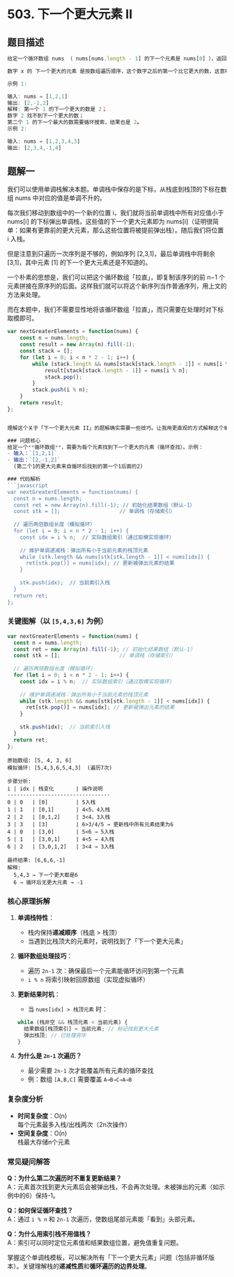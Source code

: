 # 503. 下一个更大元素 II

## 题目描述

```js
给定一个循环数组 nums （ nums[nums.length - 1] 的下一个元素是 nums[0] ），返回 nums 中每个元素的 下一个更大元素 。

数字 x 的 下一个更大的元素 是按数组遍历顺序，这个数字之后的第一个比它更大的数，这意味着你应该循环地搜索它的下一个更大的数。如果不存在，则输出 -1 。

示例 1:

输入: nums = [1,2,1]
输出: [2,-1,2]
解释: 第一个 1 的下一个更大的数是 2；
数字 2 找不到下一个更大的数； 
第二个 1 的下一个最大的数需要循环搜索，结果也是 2。
示例 2:

输入: nums = [1,2,3,4,3]
输出: [2,3,4,-1,4]
```







## 题解一

我们可以使用单调栈解决本题。单调栈中保存的是下标，从栈底到栈顶的下标在数组 nums 中对应的值是单调不升的。

每次我们移动到数组中的一个新的位置 i，我们就将当前单调栈中所有对应值小于 nums[i] 的下标弹出单调栈，这些值的下一个更大元素即为 nums[i]（证明很简单：如果有更靠前的更大元素，那么这些位置将被提前弹出栈）。随后我们将位置 i 入栈。

但是注意到只遍历一次序列是不够的，例如序列 [2,3,1]，最后单调栈中将剩余 [3,1]，其中元素 [1] 的下一个更大元素还是不知道的。

一个朴素的思想是，我们可以把这个循环数组「拉直」，即复制该序列的前 n−1 个元素拼接在原序列的后面。这样我们就可以将这个新序列当作普通序列，用上文的方法来处理。

而在本题中，我们不需要显性地将该循环数组「拉直」，而只需要在处理时对下标取模即可。

```js
var nextGreaterElements = function(nums) {
    const n = nums.length;
    const result = new Array(n).fill(-1);
    const stack = [];
    for (let i = 0; i < n * 2 - 1; i++) {
        while (stack.length && nums[stack[stack.length - 1]] < nums[i % n]) {
            result[stack[stack.length - 1]] = nums[i % n];
            stack.pop();
        }
        stack.push(i % n);
    }
    return result;
};
```


```js

理解这个关于「下一个更大元素 II」的题解确实需要一些技巧。让我用更直观的方式解释这个单调栈解法，帮助你彻底理解其工作原理。

### 问题核心
给定一个**循环数组**，需要为每个元素找到下一个更大的元素（循环查找）。示例：
- 输入：`[1,2,1]`
- 输出：`[2,-1,2]`  
  (第二个1的更大元素来自循环后找到的第一个1后面的2)

### 代码解析
```javascript
var nextGreaterElements = function(nums) {
  const n = nums.length;
  const ret = new Array(n).fill(-1); // 初始化结果数组（默认-1）
  const stk = [];                   // 单调栈（存储索引）
  
  // 遍历两倍数组长度（模拟循环）
  for (let i = 0; i < n * 2 - 1; i++) {
    const idx = i % n;  // 实际数组索引（通过取模实现循环）
    
    // 维护单调递减栈：弹出所有小于当前元素的栈顶元素
    while (stk.length && nums[stk[stk.length - 1]] < nums[idx]) {
      ret[stk.pop()] = nums[idx]; // 更新被弹出元素的结果
    }
    
    stk.push(idx);  // 当前索引入栈
  }
  return ret;
};
```

### 关键图解（以 `[5,4,3,6]` 为例）

```js
var nextGreaterElements = function(nums) {
  const n = nums.length;
  const ret = new Array(n).fill(-1); // 初始化结果数组（默认-1）
  const stk = [];                   // 单调栈（存储索引）
  
  // 遍历两倍数组长度（模拟循环）
  for (let i = 0; i < n * 2 - 1; i++) {
    const idx = i % n;  // 实际数组索引（通过取模实现循环）
    
    // 维护单调递减栈：弹出所有小于当前元素的栈顶元素
    while (stk.length && nums[stk[stk.length - 1]] < nums[idx]) {
      ret[stk.pop()] = nums[idx]; // 更新被弹出元素的结果
    }
    
    stk.push(idx);  // 当前索引入栈
  }
  return ret;
};
```


```
原始数组: [5, 4, 3, 6]
模拟循环: [5,4,3,6,5,4,3]  (遍历7次)

步骤分析:
i | idx | 栈变化       | 操作说明
---------------------------------
0 | 0   | [0]         | 5入栈
1 | 1   | [0,1]       | 4<5，4入栈
2 | 2   | [0,1,2]     | 3<4，3入栈
3 | 3   | [3]         | 6>3/4/5 → 更新栈中所有元素结果为6
4 | 0   | [3,0]       | 5<6 → 5入栈
5 | 1   | [3,0,1]     | 4<5 → 4入栈
6 | 2   | [3,0,1,2]   | 3<4 → 3入栈

最终结果: [6,6,6,-1]
解释: 
  5,4,3 → 下一个更大都是6 
  6 → 循环后无更大元素 → -1
```

### 核心原理拆解
1. **单调栈特性**：
   - 栈内保持**递减顺序**（栈底 > 栈顶）
   - 当遇到比栈顶大的元素时，说明找到了「下一个更大元素」

2. **循环数组处理技巧**：
   - 遍历 `2n-1` 次：确保最后一个元素能循环访问到第一个元素
   - `i % n` 将索引映射回原数组（实现虚拟循环）

3. **更新结果时机**：
   - 当 `nums[idx] > 栈顶元素` 时：
    ```javascript
    while (栈非空 && 栈顶元素 < 当前元素) {
      结果数组[栈顶索引] = 当前元素; // 标记找到更大元素
      弹出栈顶; // 已处理完毕
    }
    ```

4. **为什么是 `2n-1` 次遍历？**
   - 最少需要 `2n-1` 次才能覆盖所有元素的循环查找
   - 例：数组 `[A,B,C]` 需要覆盖 `A→B→C→A→B`

### 复杂度分析
- **时间复杂度**：O(n)  
  每个元素最多入栈/出栈两次（2n次操作）
- **空间复杂度**：O(n)  
  栈最大存储n个元素

### 常见疑问解答
**Q：为什么第二次遍历时不重复更新结果？**  
A：元素首次找到更大元素后会被弹出栈，不会再次处理。未被弹出的元素（如示例中的6）保持-1。

**Q：如何保证循环查找？**  
A：通过 `i % n` 和 `2n-1` 次遍历，使数组尾部元素能「看到」头部元素。

**Q：为什么用索引栈不用值栈？**  
A：索引可以同时定位元素值和结果数组位置，避免值重复问题。

掌握这个单调栈模板，可以解决所有「下一个更大元素」问题（包括非循环版本）。关键理解栈的**递减性质**和**循环遍历的边界处理**。
```





